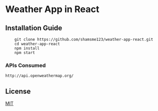 # Weather App in React

## Installation Guide

```
    git clone https://github.com/shamsme123/weather-app-react.git
    cd weather-app-react
    npm install
    npm start
```

### APIs Consumed
```
http://api.openweathermap.org/
```


## License
[MIT](https://choosealicense.com/licenses/mit/)
